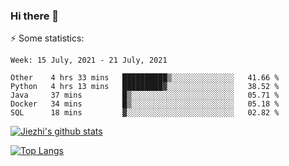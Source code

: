 ### Hi there 👋

⚡ Some statistics:

<!--START_SECTION:waka-->
```text
Week: 15 July, 2021 - 21 July, 2021

Other    4 hrs 33 mins   ██████████▒░░░░░░░░░░░░░░   41.66 % 
Python   4 hrs 13 mins   █████████▓░░░░░░░░░░░░░░░   38.52 % 
Java     37 mins         █▒░░░░░░░░░░░░░░░░░░░░░░░   05.71 % 
Docker   34 mins         █▒░░░░░░░░░░░░░░░░░░░░░░░   05.18 % 
SQL      18 mins         ▓░░░░░░░░░░░░░░░░░░░░░░░░   02.82 % 
```
<!--END_SECTION:waka-->

[![Jiezhi's github stats](https://github-readme-stats.vercel.app/api?username=Jiezhi&show_icons=true)](https://github.com/Jiezhi/github-readme-stats)

[![Top Langs](https://github-readme-stats.vercel.app/api/top-langs/?username=Jiezhi&hide=javascript,html)](https://github.com/Jiezhi/github-readme-stats)
<!--
**Jiezhi/Jiezhi** is a ✨ _special_ ✨ repository because its `README.md` (this file) appears on your GitHub profile.

Here are some ideas to get you started:

- 🔭 I’m currently working on ...
- 🌱 I’m currently learning ...
- 👯 I’m looking to collaborate on ...
- 🤔 I’m looking for help with ...
- 💬 Ask me about ...
- 📫 How to reach me: ...
- 😄 Pronouns: ...
- ⚡ Fun fact: ...
-->

